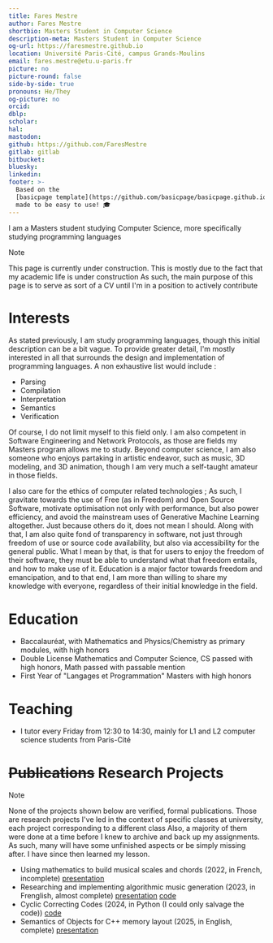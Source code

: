 ```yaml
---
title: Fares Mestre
author: Fares Mestre
shortbio: Masters Student in Computer Science
description-meta: Masters Student in Computer Science
og-url: https://faresmestre.github.io
location: Université Paris-Cité, campus Grands-Moulins
email: fares.mestre@etu.u-paris.fr
picture: no
picture-round: false
side-by-side: true
pronouns: He/They
og-picture: no
orcid: 
dblp: 
scholar: 
hal: 
mastodon: 
github: https://github.com/FaresMestre
gitlab: gitlab
bitbucket: 
bluesky: 
linkedin: 
footer: >-
  Based on the
  [basicpage template](https://github.com/basicpage/basicpage.github.io),
  made to be easy to use! 🎓
---
```


I am a Masters student studying Computer Science, more specifically studying programming languages

> [!NOTE]
> This page is currently under construction. This is mostly due to the fact that my academic life is
> under construction
> As such, the main purpose of this page is to serve as sort of a CV until I'm in a position to actively contribute

# Interests

As stated previously, I am study programming languages, though this initial description can be a bit vague.
To provide greater detail, I'm mostly interested in all that surrounds the design and implementation of programming languages.
A non exhaustive list would include :
- Parsing
- Compilation
- Interpretation
- Semantics
- Verification

Of course, I do not limit myself to this field only. I am also competent in Software Engineering and Network Protocols, as those are
fields my Masters program allows me to study. Beyond computer science, I am also someone who enjoys partaking in artistic endeavor, 
such as music, 3D modeling, and 3D animation, though I am very much a self-taught amateur in those fields.

I also care for the ethics of computer related technologies ; As such, I gravitate towards the use of Free (as in Freedom) and Open
Source Software, motivate optimisation not only with performance, but also power efficiency, and avoid the mainstream uses of
Generative Machine Learning altogether. Just because others do it, does not mean I should.
Along with that, I am also quite fond of transparency in software, not just through freedom of use or source code availability, but also
via accessibility for the general public. What I mean by that, is that for users to enjoy the freedom of their software, they must
be able to understand what that freedom entails, and how to make use of it. Education is a major factor towards freedom and emancipation,
and to that end, I am more than willing to share my knowledge with everyone, regardless of their initial knowledge in the field.

# Education

- Baccalauréat, with Mathematics and Physics/Chemistry as primary modules, with high honors
- Double License Mathematics and Computer Science, CS passed with high honors, Math passed with passable mention
- First Year of "Langages et Programmation" Masters with high honors

# Teaching

- I tutor every Friday from 12:30 to 14:30, mainly for L1 and L2 computer science students from Paris-Cité

# ~~Publications~~ Research Projects

> [!NOTE]
> None of the projects shown below are verified, formal publications.
> Those are research projects I've led in the context of specific classes at university, each project corresponding to a different class
> Also, a majority of them were done at a time before I knew to archive and back up my assignments. As such, many will have some
> unfinished aspects or be simply missing after. I have since then learned my lesson.

- Using mathematics to build musical scales and chords (2022, in French, incomplete) [presentation](files/Influence_des_Maths_sur_la_Musique.pdf)
- Researching and implementing algorithmic music generation (2023, in Frenglish, almost complete) [presentation](files/Generative_Music.pdf) [code](files/code_music_generator.tar)
- Cyclic Correcting Codes (2024, in Python (I could only salvage the code)) [code](files/implem_hamming.py)
- Semantics of Objects for C++ memory layout (2025, in English, complete) [presentation](files/The_Semantics_of_Object_Oriented_Programming_for_Memory_Management.pdf)
